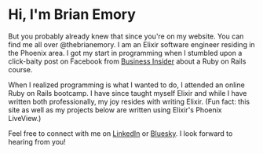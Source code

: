 # Hi, I'm Brian Emory
But you probably already knew that since you're on my website. You can find me all over @thebrianemory. I am an Elixir software engineer residing in the Phoenix area. I got my start in programming when I stumbled upon a click-baity post on Facebook from [Business Insider](https://web.archive.org/web/20171024211312/http://www.businessinsider.com/learn-how-to-code-2015-5) about a Ruby on Rails course.

When I realized programming is what I wanted to do, I attended an online Ruby on Rails bootcamp. I have since taught myself Elixir and while I have written both professionally, my joy resides with writing Elixir. (Fun fact: this site as well as my projects below are written using Elixir's Phoenix LiveView.)

Feel free to connect with me on [LinkedIn](https://www.linkedin.com/in/thebrianemory) or [Bluesky](https://bsky.app/profile/thebrianemory.com). I look forward to hearing from you!
